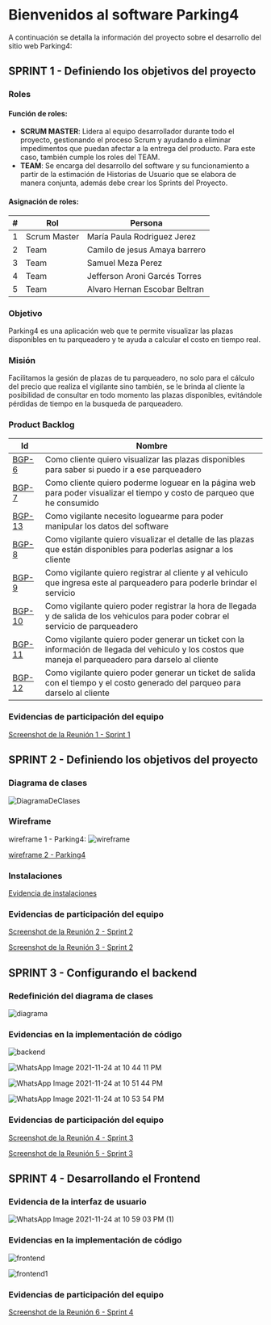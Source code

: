 # Bienvenidos al software Parking4

A continuación se detalla la información del proyecto sobre el desarrollo del sitio web Parking4:


## SPRINT 1 - Definiendo los objetivos del proyecto

### Roles

#### Función de roles:
- **SCRUM MASTER**: Lidera al equipo desarrollador durante todo el proyecto, gestionando el proceso Scrum y ayudando a eliminar impedimentos que puedan afectar a la entrega del producto. Para este caso, también cumple los roles del TEAM.
- **TEAM**: Se encarga del desarrollo del software y su funcionamiento a partir de la estimación de Historias de Usuario que se elabora de manera conjunta, además debe crear los Sprints del Proyecto.

#### Asignación de roles:
|#     |Rol           |Persona                        |
|------|--------------|-------------------------------|
|1     |Scrum Master  |María Paula Rodriguez Jerez    |
|2     |Team          |Camilo de jesus Amaya barrero  |
|3     |Team          |Samuel Meza Perez              |
|4     |Team          |Jefferson Aroni Garcés Torres  |
|5     |Team          |Alvaro Hernan Escobar Beltran  |

### Objetivo
Parking4 es una aplicación web que te permite visualizar las plazas disponibles en tu parqueadero y te ayuda a calcular el costo en tiempo real.

### Misión
Facilitamos la gesión de plazas de tu parqueadero, no solo para el cálculo del precio que realiza el vigilante sino también, se le brinda al cliente la posibilidad de consultar en todo momento las plazas disponibles, evitándole pérdidas de tiempo en la busqueda de parqueadero.

### Product Backlog
|Id            |Nombre                        |
|--------------|------------------------------|
|[BGP-6](https://paularoje.atlassian.net/browse/BGP-6?atlOrigin=eyJpIjoiYzgwYTQ0ZjEyNzQzNGJhN2JmNjEyZTM0NmRhZWZhNjIiLCJwIjoic2hlZXRzLWppcmEifQ)|Como cliente quiero visualizar las plazas disponibles para saber si puedo ir a ese parqueadero|
|[BGP-7](https://paularoje.atlassian.net/browse/BGP-7?atlOrigin=eyJpIjoiYzgwYTQ0ZjEyNzQzNGJhN2JmNjEyZTM0NmRhZWZhNjIiLCJwIjoic2hlZXRzLWppcmEifQ)|Como cliente quiero poderme loguear en la página web para poder visualizar el tiempo y costo de parqueo que he consumido|
|[BGP-13](https://paularoje.atlassian.net/browse/BGP-13?atlOrigin=eyJpIjoiYzgwYTQ0ZjEyNzQzNGJhN2JmNjEyZTM0NmRhZWZhNjIiLCJwIjoic2hlZXRzLWppcmEifQ)|Como vigilante necesito loguearme para poder manipular los datos del software|
|[BGP-8](https://paularoje.atlassian.net/browse/BGP-8?atlOrigin=eyJpIjoiYzgwYTQ0ZjEyNzQzNGJhN2JmNjEyZTM0NmRhZWZhNjIiLCJwIjoic2hlZXRzLWppcmEifQ)|Como vigilante quiero visualizar el detalle de las plazas que están disponibles para poderlas asignar a los cliente|
|[BGP-9](https://paularoje.atlassian.net/browse/BGP-9?atlOrigin=eyJpIjoiYzgwYTQ0ZjEyNzQzNGJhN2JmNjEyZTM0NmRhZWZhNjIiLCJwIjoic2hlZXRzLWppcmEifQ)|Como vigilante quiero registrar al cliente y al vehiculo que ingresa este al parqueadero para poderle brindar el servicio|
|[BGP-10](https://paularoje.atlassian.net/browse/BGP-10?atlOrigin=eyJpIjoiYzgwYTQ0ZjEyNzQzNGJhN2JmNjEyZTM0NmRhZWZhNjIiLCJwIjoic2hlZXRzLWppcmEifQ)|Como vigilante quiero poder registrar la hora de llegada y de salida de los vehiculos para poder cobrar el servicio de parqueadero|
|[BGP-11](https://paularoje.atlassian.net/browse/BGP-11?atlOrigin=eyJpIjoiYzgwYTQ0ZjEyNzQzNGJhN2JmNjEyZTM0NmRhZWZhNjIiLCJwIjoic2hlZXRzLWppcmEifQ)|Como vigilante quiero poder generar un ticket con la información de llegada del vehiculo y los costos que maneja el parqueadero para darselo al cliente|
|[BGP-12](https://paularoje.atlassian.net/browse/BGP-12?atlOrigin=eyJpIjoiYzgwYTQ0ZjEyNzQzNGJhN2JmNjEyZTM0NmRhZWZhNjIiLCJwIjoic2hlZXRzLWppcmEifQ)|Como vigilante quiero poder generar un ticket de salida con el tiempo y el costo generado del parqueo para darselo al cliente|

### Evidencias de participación del equipo
[Screenshot de la Reunión 1 - Sprint 1](https://github.com/Paularoje/Parking4/blob/31aa799692a25620e0a6151bed7615bf5c3ac509/Evidencias%20de%20reuniones/Reuni%C3%B3n1-Sprint1.jpeg)


## SPRINT 2 - Definiendo los objetivos del proyecto

### Diagrama de clases 
![DiagramaDeClases](https://user-images.githubusercontent.com/93130943/142205331-4238d963-d382-458f-953b-9ca526f84b1e.jpg)


### Wireframe
wireframe 1 - Parking4:
![wireframe](https://user-images.githubusercontent.com/93130943/142194518-c35f9349-ff74-449a-8bbe-f2475a9f9017.jpeg)

[wireframe 2 - Parking4](https://correouisedu-my.sharepoint.com/:w:/g/personal/maria_rodriguez24_correo_uis_edu_co/EdWzNoQ87tJLs8uK_Bv7PDUBtirfhe5rbWM2kIR_XhXsqA)

### Instalaciones
[Evidencia de instalaciones](https://github.com/Paularoje/Parking4/tree/main/Evidencias%20de%20instalaciones)

### Evidencias de participación del equipo
[Screenshot de la Reunión 2 - Sprint 2](https://github.com/Paularoje/Parking4/blob/31aa799692a25620e0a6151bed7615bf5c3ac509/Evidencias%20de%20reuniones/Reuni%C3%B3n2-Sprint2.jpeg)

[Screenshot de la Reunión 3 - Sprint 2](https://github.com/Paularoje/Parking4/blob/31aa799692a25620e0a6151bed7615bf5c3ac509/Evidencias%20de%20reuniones/Reuni%C3%B3n3-Sprint2.jpeg)

## SPRINT 3 - Configurando el backend

### Redefinición del diagrama de clases
![diagrama](https://user-images.githubusercontent.com/93130943/143666955-d95f60aa-2d90-42e4-abcc-0c06dc763f93.png)

### Evidencias en la implementación de código
![backend](https://user-images.githubusercontent.com/93130943/143667441-332d9cd5-3ef4-410d-839f-e0430e3db2c8.png)

![WhatsApp Image 2021-11-24 at 10 44 11 PM](https://user-images.githubusercontent.com/93130943/143667113-1b694163-8d63-40b6-9df8-579049c9cd41.jpeg)

![WhatsApp Image 2021-11-24 at 10 51 44 PM](https://user-images.githubusercontent.com/93130943/143666973-ac77c2ae-4559-4307-b1b7-b82e60190c64.jpeg)

![WhatsApp Image 2021-11-24 at 10 53 54 PM](https://user-images.githubusercontent.com/93130943/143667130-e0a2a8af-4b05-4812-9a43-dda21d7d685f.jpeg)

### Evidencias de participación del equipo
[Screenshot de la Reunión 4 - Sprint 3](https://github.com/Paularoje/Parking4/blob/1f7bd6645627e29f1490073b02927f3f54ecba7a/Evidencias%20de%20reuniones/Reuni%C3%B3n4-Sprint3.jpeg)

[Screenshot de la Reunión 5 - Sprint 3](https://github.com/Paularoje/Parking4/blob/7b88122791b8d8d200a2959c075e1cb34ee8ef28/Evidencias%20de%20reuniones/Reuni%C3%B3n5-Sprint3.jpeg)

## SPRINT 4 - Desarrollando el Frontend

### Evidencia de la interfaz de usuario
![WhatsApp Image 2021-11-24 at 10 59 03 PM (1)](https://user-images.githubusercontent.com/93130943/143667165-9788cd48-29e9-4bfa-8a2b-e0f137264f58.jpeg)

### Evidencias en la implementación de código
![frontend](https://user-images.githubusercontent.com/93130943/143667448-f61e9f9a-89c9-4bbb-b0e7-206a4c0c8663.png)

![frontend1](https://user-images.githubusercontent.com/93130943/143667391-13b8acf6-0f99-4536-8a8d-672569090368.png)

### Evidencias de participación del equipo
[Screenshot de la Reunión 6 - Sprint 4](https://github.com/Paularoje/B4PARKING/blob/ec4bfe1fb74221ed4514e13262e0c9fca0378eb6/Evidencias%20de%20reuniones/Reuni%C3%B3n6-Sprint4.jpeg)
